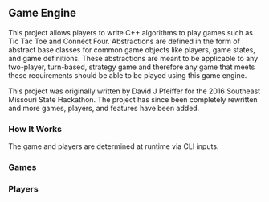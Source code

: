 ## Game Engine

This project allows players to write C++ algorithms to play games such as Tic Tac Toe and Connect Four. Abstractions are defined in the form of abstract base classes for common game objects like players, game states, and game definitions. These abstractions are meant to be applicable to any two-player, turn-based, strategy game and therefore any game that meets these requirements should be able to be played using this game engine.

This project was originally written by David J Pfeiffer for the 2016 Southeast Missouri State Hackathon. The project has since been completely rewritten and more games, players, and features have been added.

### How It Works

The game and players are determined at runtime via CLI inputs.

### Games



### Players

